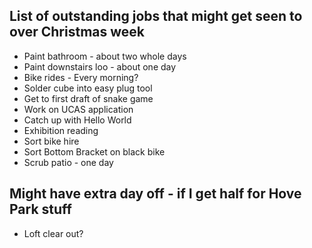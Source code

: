 ## List of outstanding jobs that might get seen to over Christmas week

- Paint bathroom - about two whole days   
- Paint downstairs loo - about one day  
- Bike rides - Every morning?  
- Solder cube into easy plug tool  
- Get to first draft of snake game  
- Work on UCAS application  
- Catch up with Hello World
- Exhibition reading  
- Sort bike hire
- Sort Bottom Bracket on black bike
- Scrub patio - one day

## Might have extra day off - if I get half for Hove Park stuff

- Loft clear out? 

